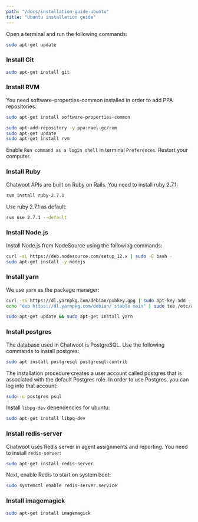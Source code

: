 ```yaml
---
path: "/docs/installation-guide-ubuntu"
title: "Ubuntu installation guide"
---
```


Open a terminal and run the following commands:

```bash
sudo apt-get update
```

### Install Git

```bash
sudo apt-get install git
```

### Install RVM

You need software-properties-common installed in order to add PPA repositories.

```bash
sudo apt-get install software-properties-common
```

```bash
sudo apt-add-repository -y ppa:rael-gc/rvm
sudo apt-get update
sudo apt-get install rvm
```

Enable `Run command as a login shell` in terminal `Preferences`. Restart your computer.

### Install Ruby

Chatwoot APIs are built on Ruby on Rails. You need to install ruby 2.7.1:

```bash
rvm install ruby-2.7.1
```

Use ruby 2.7.1 as default:

```bash
rvm use 2.7.1 --default
```

### Install Node.js

Install Node.js from NodeSource using the following commands:

```bash
curl -sL https://deb.nodesource.com/setup_12.x | sudo -E bash -
sudo apt-get install -y nodejs
```

### Install yarn

We use `yarn` as the package manager:

```bash
curl -sS https://dl.yarnpkg.com/debian/pubkey.gpg | sudo apt-key add -
echo "deb https://dl.yarnpkg.com/debian/ stable main" | sudo tee /etc/apt/sources.list.d/yarn.list
```

```bash
sudo apt-get update && sudo apt-get install yarn
```

### Install postgres

The database used in Chatwoot is PostgreSQL. Use the following commands to install postgres:

```bash
sudo apt install postgresql postgresql-contrib
```

The installation procedure creates a user account called postgres that is associated with the default Postgres role. In order to use Postgres, you can log into that account:

```bash
sudo -u postgres psql
```

Install `libpg-dev` dependencies for ubuntu:

```bash
sudo apt-get install libpq-dev
```

### Install redis-server

Chatwoot uses Redis server in agent assignments and reporting. You need to install `redis-server`:

```bash
sudo apt-get install redis-server
```

Next, enable Redis to start on system boot:

```bash
sudo systemctl enable redis-server.service
```

### Install imagemagick

```bash
sudo apt-get install imagemagick
```
